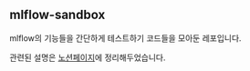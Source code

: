 mlflow-sandbox
---

mlflow의 기능들을 간단하게 테스트하기 코드들을 모아둔 레포입니다.

관련된 설명은 [노션페이지](https://www.notion.so/MLflow-ff586029e20f4157a5ce4f557f300ccd)에 정리해두었습니다.
